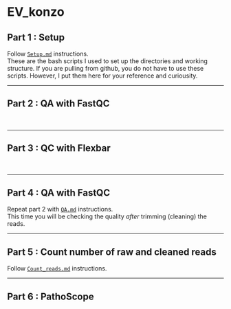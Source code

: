# EV_konzo

## Part 1 : Setup
Follow [`Setup.md`](https://github.com/kmgibson/EV_konzo/blob/master/Setup.md) instructions.
<br />
These are the bash scripts I used to set up the directories and working structure. If you are pulling from github, you do not have to use these scripts. However, I put them here for your reference and curiousity. 

---
## Part 2 : QA with FastQC

<br />

---
## Part 3 : QC with Flexbar

<br />

---
## Part 4 : QA with FastQC
Repeat part 2 with [`QA.md`](https://github.com/kmgibson/EV_konzo/blob/master/Count_reads.md) instructions.
<br />
This time you will be checking the quality *after* trimming (cleaning) the reads.

---
## Part 5 : Count number of raw and cleaned reads
Follow [`Count_reads.md`](https://github.com/kmgibson/EV_konzo/blob/master/Count_reads.md) instructions.
<br />

---
## Part 6 : PathoScope